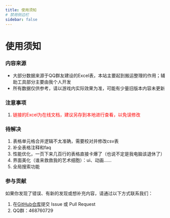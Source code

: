 ```yaml
---
title: 使用须知
# 禁用侧边栏
sidebar: false
---
```


# 使用须知

### 内容来源
*  大部分数据来源于QQ群友建设的Excel表，本站主要起到搬运整理的作用；辅助工具部分主要由我个人开发
*  所有数据仅供参考，请以游戏内实际效果为准，可能有少量旧版本内容未更新

### 注意事项
1. <span style="color: red;">链接的Excel为在线文档，建议另存到本地进行查看，以免误修改</span>

### 待解决
1. 表格单元格合并逻辑不太准确，需要校对并修改csv表
2. 补全表格注释和faq
3. 性能优化，一页下来几百行的表格直接卡爆了（也说不定是我电脑该退休了）
4. 界面美化（谁来救救我的艺术细胞）：ui、动画……
5. 全局搜索功能

### 参与贡献
如果你发现了错误、有新的发现或想补充内容，请通过以下方式联系我们：
1.  在<a href = 'https://github.com/starysnow/GoobooWiki' target = '_blank'>GitHub仓库</a>提交 Issue 或 Pull Request
2.  QQ群：468760729